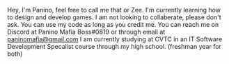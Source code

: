 Hey, I'm Panino, feel free to call me that or Zee. I'm currently learning how to design and develop games. I am not looking to collaberate, please don't ask. 
You can use my code as long as you credit me. You can reach me on Discord at Panino Mafia Boss#0819 or through email at paninomafia@gmail.com
I am currently studying at CVTC in an IT Software Development Specalist course through my high school. (freshman year for both)

<!---
PaninoMafiaBoss/PaninoMafiaBoss is a ✨ special ✨ repository because its `README.md` (this file) appears on your GitHub profile.
You can click the Preview link to take a look at your changes.
--->
